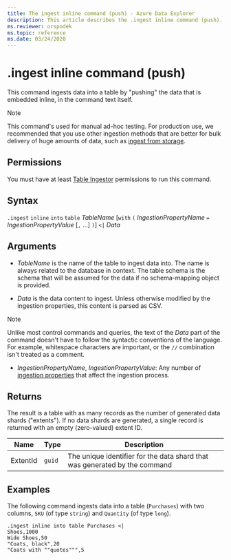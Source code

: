 ```yaml
---
title: The ingest inline command (push) - Azure Data Explorer
description: This article describes the .ingest inline command (push).
ms.reviewer: orspodek
ms.topic: reference
ms.date: 03/24/2020
---
```

# .ingest inline command (push)

This command ingests data into a table by "pushing" the data
that is embedded inline, in the command text itself.

> [!NOTE]
> This command's used for manual ad-hoc testing.
> For production use, we recommended that you use other ingestion methods
> that are better for bulk delivery of huge amounts of data,
> such as [ingest from storage](./ingest-from-storage.md).

## Permissions

You must have at least [Table Ingestor](access-control/role-based-access-control.md) permissions to run this command.

## Syntax

`.ingest` `inline` `into` `table` *TableName*
[`with` `(` *IngestionPropertyName* `=` *IngestionPropertyValue* [`,` ...] `)`]
`<|` *Data*

## Arguments

* *TableName* is the name of the table to ingest data into.
  The name is always related to the database in context.
  The table schema is the schema that will be assumed for the data
  if no schema-mapping object is provided.

* *Data* is the data content to ingest. Unless otherwise modified
  by the ingestion properties, this content is parsed as CSV.
 
 > [!NOTE]
 > Unlike most control commands and queries, the text of the *Data* part of the command doesn't have to follow the syntactic conventions of the language. 
 For example, whitespace characters are important, or the `//` combination isn't treated as a comment.

* *IngestionPropertyName*, *IngestionPropertyValue*: Any number of
  [ingestion properties](../../../ingestion-properties.md) that affect the ingestion process.

## Returns

The result is a table with as many records
as the number of generated data shards ("extents").
If no data shards are generated, a single record is returned
with an empty (zero-valued) extent ID.

|Name       |Type      |Description                                                               |
|-----------|----------|--------------------------------------------------------------------------|
|ExtentId   |`guid`    |The unique identifier for the data shard that was generated by the command|

## Examples

The following command ingests data into a table (`Purchases`) with two
columns, `SKU` (of type `string`) and `Quantity` (of type `long`).

```kusto
.ingest inline into table Purchases <|
Shoes,1000
Wide Shoes,50
"Coats, black",20
"Coats with ""quotes""",5
```

<!--
You can generate inline ingests commands using the Kusto.Data client library. 
Compression lets you embed new lines in quoted fields.
    Kusto.Data.Common.CslCommandGenerator.GenerateTableIngestPushCommand(tableName, compressed: true, csvData: csvStream);
-->